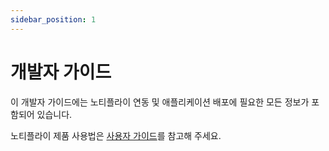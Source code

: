 ```yaml
---
sidebar_position: 1
---
```


# 개발자 가이드

이 개발자 가이드에는 노티플라이 연동 및 애플리케이션 배포에 필요한 모든 정보가 포함되어 있습니다.

노티플라이 제품 사용법은 [사용자 가이드](/ko/)를 참고해 주세요.
